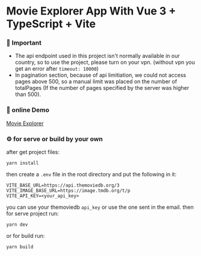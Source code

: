 # Movie Explorer App With Vue 3 + TypeScript + Vite


### 🚨 Important

- The api endpoint used in this project isn't normally available in our country, so to use the project, please turn on your vpn. (without vpn you get an error after `timeout: 10000`)
- In pagination section, because of api limitiation, we could not access pages above 500, so a manual limit was placed on the number of totalPages (If the number of pages specified by the server was higher than 500).

### 📀 online Demo
[Movie Explorer](https://movie-explorer-sigma.vercel.app)

### ⚙️ for serve or build by your own
after get project files:

```
yarn install
```

then create a `.env` file in the root directory and put the following in it:

```
VITE_BASE_URL=https://api.themoviedb.org/3
VITE_IMAGE_BASE_URL=https://image.tmdb.org/t/p
VITE_API_KEY=<your_api_key>
```

you can use your themoviedb `api_key` or use the one sent in the email.
then for serve project run:

```
yarn dev
```

or for build run:

```
yarn build
```
